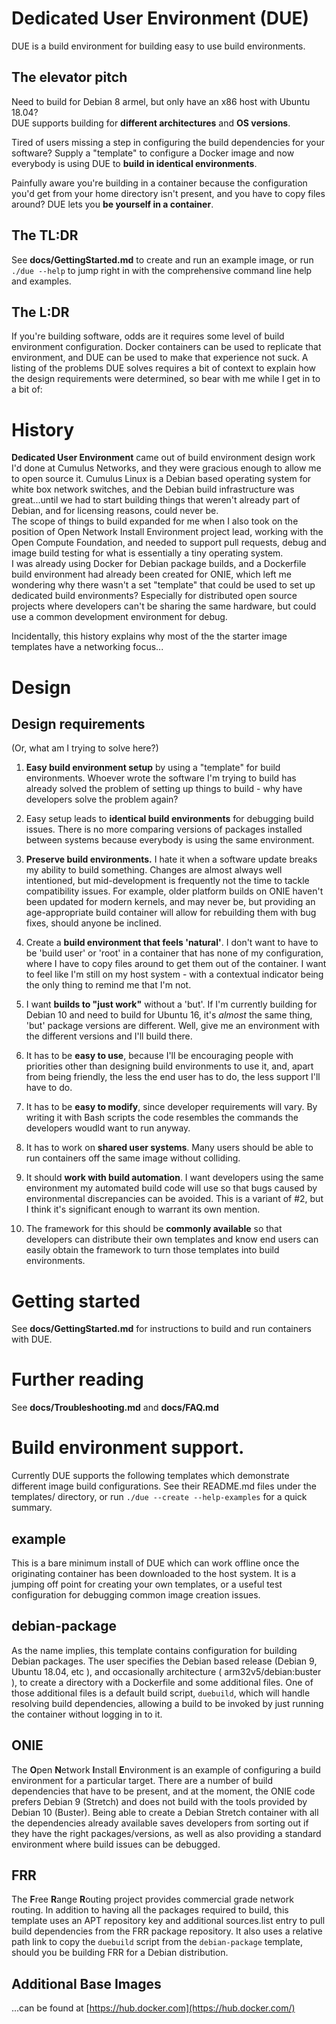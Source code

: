 # Dedicated User Environment (DUE)

DUE is a build environment for building easy to use build environments.

## The elevator pitch
Need to build for Debian 8 armel, but only have an x86 host with Ubuntu 18.04?  
DUE supports building for **different architectures** and **OS versions**.

Tired of users missing a step in configuring the build dependencies for your software?
Supply a "template" to configure a Docker image and now everybody is using DUE
to **build in identical environments**.

Painfully aware you're building in a container because the configuration
you'd get from your home directory isn't present, and you have to copy files around?
DUE lets you **be yourself in a container**.

## The TL:DR
See **docs/GettingStarted.md** to create and run an example image, or run `./due --help`
to jump right in with the comprehensive command line help and examples.

## The L:DR
If you're building software, odds are it requires some level of build environment configuration.
Docker containers can be used to replicate that environment, and DUE can be used to make
that experience not suck. A listing of the problems DUE solves requires a bit of context
to explain how the design requirements were determined, so bear with me while I get in to
a bit of:

# History
**Dedicated User Environment** came out of build environment design work I'd done at Cumulus Networks,
and they were gracious enough to allow me to open source it. Cumulus Linux is a Debian based operating
system for white box network switches, and the Debian build infrastructure was great...until we had to
start building things that weren't already part of Debian, and for licensing reasons, could never be.  
The scope of things to build expanded for me when I also took on the position of  Open Network Install Environment
project lead, working with the Open Compute Foundation, and needed to support pull requests, debug 
and image build testing for what is essentially a tiny operating system.  
I was already using Docker for Debian package builds, and a Dockerfile build environment had already been created for ONIE,
which left me wondering why there wasn't a set "template" that could be used to set up dedicated build environments?
Especially for distributed  open source projects where developers can't be sharing the same hardware,
but could use a common development environment for debug.

Incidentally, this history explains why most of the the starter image templates have a networking focus...  

# Design

## Design requirements
(Or, what am I trying to solve here?)

1. **Easy build environment setup** by using a "template" for build environments.
Whoever wrote the software I'm trying to build has already solved the
problem of setting up things to build - why have developers solve the problem again?

2. Easy setup leads to **identical build environments** for debugging build issues.
There is no more comparing versions of packages installed between systems because everybody is using the same environment.

3.  **Preserve build environments.** I hate it when a software update breaks my ability to build something.
Changes are almost always well intentioned, but mid-development is frequently not the time to tackle compatibility issues.
For example, older platform builds on ONIE haven't been updated for modern kernels, and may never be,
but providing an age-appropriate build container will allow for rebuilding them with bug fixes, should anyone be inclined.

4.  Create a **build environment that feels 'natural'**. I don't want to have to be 'build user' or 'root' in a
container that has none of my configuration, where I have to copy files around to get them out of the container.
I want to feel like I'm still on my host system - with a contextual indicator being the only thing to remind me
that I'm not.

5.  I want **builds to "just work"** without a 'but'. If I'm currently building for Debian 10 and need to build for
Ubuntu 16, it's _almost_ the same thing, 'but' package versions are different.
Well, give me an environment with the different versions and I'll build there.

6.  It has to be **easy to use**, because I'll be encouraging people with priorities other than designing build
environments to use it, and, apart from being friendly, the less the end user has to do, the less support I'll have to do.

7.  It has to be **easy to modify**, since developer requirements will vary. By writing it with Bash scripts the code
resembles the commands the developers woudld want to run anyway.

8.  It has to work on **shared user systems**. Many users should be able to run containers off the same image without colliding.

9.  It should **work with build automation**. I want developers using the same environment my automated build code
will use so that bugs caused by environmental discrepancies can be avoided.
This is a variant of #2, but I think it's significant enough to warrant its own mention.

10.  The framework for this should be **commonly available** so that developers can distribute their own templates and know end users
can easily obtain the framework to turn those templates into build environments.

# Getting started
See  **docs/GettingStarted.md** for instructions to build and run containers with DUE.

# Further reading
See **docs/Troubleshooting.md** and **docs/FAQ.md**

# Build environment support.

Currently DUE supports the following templates which demonstrate different image build configurations.
See their README.md files under the templates/ directory, or run `./due --create --help-examples` for a quick summary.

## example

This is a bare minimum install of DUE which can work offline once the originating container
has been downloaded to the host system. It is a jumping off point for creating your own
templates, or a useful test configuration for debugging common image creation issues.

## debian-package

As the name implies, this template contains configuration for building Debian packages.
The user specifies the Debian based release (Debian 9, Ubuntu 18.04, etc ),
and occasionally architecture ( arm32v5/debian:buster ), to create a directory with a Dockerfile and some additional files.
One of those additional files is a default build script, `duebuild`, which will handle resolving build dependencies,
allowing a build to be invoked by just running the container without logging in to it.

## ONIE

The **O**pen **N**etwork **I**nstall **E**nvironment is an example of configuring a build environment for a
particular target.  There are a number of build dependencies that have to be present,
and at the moment, the ONIE code prefers Debian 9 (Stretch) and does not build with
the tools provided by Debian 10 (Buster). 
Being able to create a Debian Stretch container with all the dependencies already
available saves developers from sorting out if they have the right packages/versions,
as well as also providing a standard environment where build issues can be debugged.

## FRR

The **F**ree **R**ange **R**outing project provides commercial grade network routing.
In addition to having all the packages required to build, this template uses
an APT repository key and additional sources.list entry to pull build dependencies
from the FRR package repository. It also uses a relative path link to copy the `duebuild` script
from the `debian-package` template, should you be building FRR for a Debian distribution.

## Additional Base Images
...can be found at [https://hub.docker.com](https://hub.docker.com/)

